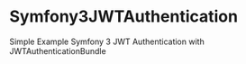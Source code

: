 # Symfony3JWTAuthentication
Simple Example Symfony 3 JWT Authentication with JWTAuthenticationBundle 
